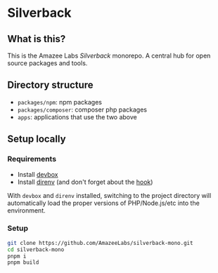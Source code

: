 # Silverback

## What is this?

This is the Amazee Labs _Silverback_ monorepo. A central hub for open source
packages and tools.

## Directory structure

- `packages/npm`: npm packages
- `packages/composer`: composer php packages
- `apps`: applications that use the two above

## Setup locally

### Requirements

- Install [devbox](https://www.jetify.com/devbox/docs/installing_devbox/)
- Install [direnv](https://direnv.net/docs/installation.html) (and don't forget
  about the [hook](https://direnv.net/docs/hook.html))

With `devbox` and `direnv` installed, switching to the project directory will
automatically load the proper versions of PHP/Node.js/etc into the environment.

### Setup

```sh
git clone https://github.com/AmazeeLabs/silverback-mono.git
cd silverback-mono
pnpm i
pnpm build
```
